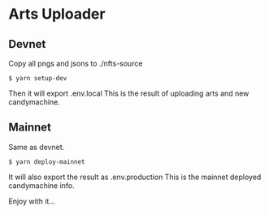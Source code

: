 # Arts Uploader

## Devnet
Copy all pngs and jsons to ./nfts-source

```$ yarn setup-dev```

Then it will export .env.local
This is the result of uploading arts and new candymachine.

## Mainnet
Same as devnet.

```$ yarn deploy-mainnet```

It will also export the result as .env.production
This is the mainnet deployed candymachine info.

Enjoy with it...


